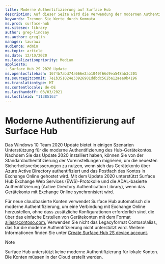 ```yaml
---
title: Moderne Authentifizierung auf Surface Hub
description: Auf dieser Seite wird die Verwendung der modernen Authentifizierung auf Surface Hub im Gegensatz zur älteren Standardauthentifizierung beschrieben.
keywords: Trennen Sie Werte durch Kommata
ms.prod: surface-hub
ms.sitesec: library
author: greg-lindsay
ms.author: greglin
manager: laurawi
audience: Admin
ms.topic: article
ms.date: 12/10/2020
ms.localizationpriority: Medium
appliesto:
- Surface Hub 2S 2020 Update
ms.openlocfilehash: 1674b7abd74a666e2ab1040f66d9ea548ab3c201
ms.sourcegitcommit: 7e1b351024e33926901ddbdc562ba12aea0b4196
ms.translationtype: MT
ms.contentlocale: de-DE
ms.lasthandoff: 03/03/2021
ms.locfileid: "11385163"
---
```

# <a name="modern-authentication-on-surface-hub"></a>Moderne Authentifizierung auf Surface Hub

Das Windows 10 Team 2020 Update bietet in einigen Szenarien Unterstützung für die moderne Authentifizierung des Hub-Gerätekontos. Nachdem Sie das Update 2020 installiert haben, können Sie von der Standardauthentifizierung der Voreinstellungen migrieren, um die neuesten Sicherheitsverbesserungen zu nutzen, wenn sich das Gerätekonto über Azure Active Directory authentifiziert und das Postfach des Kontos in Exchange Online gehostet wird. Mit dem Update 2020 unterstützt Surface Hub Exchange Web Services (EWS)-Protokolle und die ADAL-basierte Authentifizierung (Active Directory Authentication Library), wenn das Gerätekonto mit Exchange Online synchronisiert wird.

Für neue cloudbasierte Konten verwendet Surface Hub automatisch die moderne Authentifizierung, um eine Verbindung mit Exchange Online herzustellen, ohne dass zusätzliche Konfigurationen erforderlich sind, die über das einfache Erstellen von Gerätekonten mit dem Format [alias@contoso.com.](mailto:alias@contoso.com) Verwenden Sie nicht das Legacyformat Contoso\alias, das für die moderne Authentifizierung nicht unterstützt wird. Weitere Informationen finden Sie unter [Create Surface Hub 2S device account](https://docs.microsoft.com/surface-hub/surface-hub-2s-account).

> [!NOTE]
> Surface Hub unterstützt keine moderne Authentifizierung für lokale Konten. Die Konten müssen in der Cloud erstellt werden.

